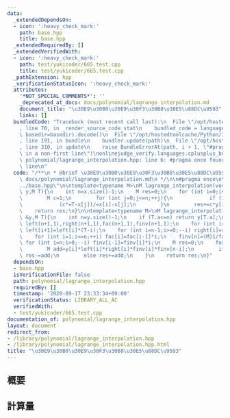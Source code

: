 ```yaml
---
data:
  _extendedDependsOn:
  - icon: ':heavy_check_mark:'
    path: base.hpp
    title: base.hpp
  _extendedRequiredBy: []
  _extendedVerifiedWith:
  - icon: ':heavy_check_mark:'
    path: test/yukicoder/665.test.cpp
    title: test/yukicoder/665.test.cpp
  _pathExtension: hpp
  _verificationStatusIcon: ':heavy_check_mark:'
  attributes:
    '*NOT_SPECIAL_COMMENTS*': ''
    _deprecated_at_docs: docs/polynomial/lagrange_interpolation.md
    document_title: "\u30E9\u30B0\u30E9\u30F3\u30B8\u30E5\u88DC\u9593"
    links: []
  bundledCode: "Traceback (most recent call last):\n  File \"/opt/hostedtoolcache/Python/3.8.5/x64/lib/python3.8/site-packages/onlinejudge_verify/documentation/build.py\"\
    , line 70, in _render_source_code_stat\n    bundled_code = language.bundle(stat.path,\
    \ basedir=basedir).decode()\n  File \"/opt/hostedtoolcache/Python/3.8.5/x64/lib/python3.8/site-packages/onlinejudge_verify/languages/cplusplus.py\"\
    , line 191, in bundle\n    bundler.update(path)\n  File \"/opt/hostedtoolcache/Python/3.8.5/x64/lib/python3.8/site-packages/onlinejudge_verify/languages/cplusplus_bundle.py\"\
    , line 310, in update\n    raise BundleErrorAt(path, i + 1, \"#pragma once found\
    \ in a non-first line\")\nonlinejudge_verify.languages.cplusplus_bundle.BundleErrorAt:\
    \ polynomial/lagrange_interpolation.hpp: line 6: #pragma once found in a non-first\
    \ line\n"
  code: "/**\n * @brief \u30E9\u30B0\u30E9\u30F3\u30B8\u30E5\u88DC\u9593\n * @docs\
    \ docs/polynomial/lagrange_interpolation.md\n */\n\n#pragma once\n\n#include \"\
    ../base.hpp\"\n\ntemplate<typename M>\nM lagrange_interpolation(vector<M> x,vector<M>\
    \ y,M T){\n    int n=x.size()-1;\n    M res=0;\n    for (int i=0;i<=n;++i){\n\
    \        M c=1;\n        for (int j=0;j<=n;++j){\n            if (i==j) continue;\n\
    \            (c*=T-x[j])/=x[i]-x[j];\n        }\n        res+=c*y[i];\n    }\n\
    \    return res;\n}\n\ntemplate<typename M>\nM lagrange_interpolation_arithmetic(vector<M>\
    \ &y,M T){\n    int n=y.size()-1;\n    if (T.a<=n) return y[T.a];\n    vector<M>\
    \ left(n+1,1),right(n+1,1),fac(n+1,1),finv(n+1,1);\n    for (int i=0;i<n;++i)\
    \ left[i+1]=left[i]*(T-i);\n    for (int i=n-1;i>=0;--i) right[i]=right[i+1]*(T-(i+1));\n\
    \    for (int i=1;i<=n;++i) fac[i]=fac[i-1]*i;\n    finv[n]=(M)1/fac[n];\n   \
    \ for (int i=n;i>0;--i) finv[i-1]=finv[i]*i;\n    M res=0;\n    for (int i=0;i<=n;++i){\n\
    \        M add=y[i]*left[i]*right[i]*finv[i]*finv[n-i];\n        if ((n-i)&1)\
    \ res-=add;\n        else res+=add;\n    }\n    return res;\n}"
  dependsOn:
  - base.hpp
  isVerificationFile: false
  path: polynomial/lagrange_interpolation.hpp
  requiredBy: []
  timestamp: '2020-09-17 23:33:34+09:00'
  verificationStatus: LIBRARY_ALL_AC
  verifiedWith:
  - test/yukicoder/665.test.cpp
documentation_of: polynomial/lagrange_interpolation.hpp
layout: document
redirect_from:
- /library/polynomial/lagrange_interpolation.hpp
- /library/polynomial/lagrange_interpolation.hpp.html
title: "\u30E9\u30B0\u30E9\u30F3\u30B8\u30E5\u88DC\u9593"
---
```

## 概要

## 計算量